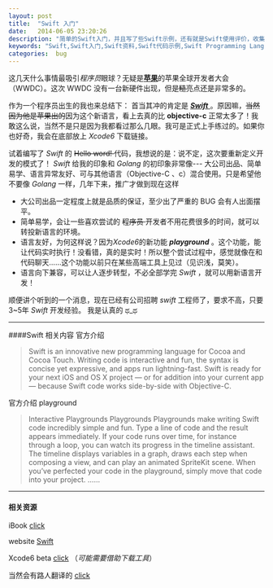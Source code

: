 ```yaml
---
layout: post
title:  "Swift 入门"
date:   2014-06-05 23:20:26
description: "简单的Swift入门，并且写了些Swift示例，还有就是Swift使用评价，收集了一些 Swift相关的资料，还有Swift官方文档和Xcode6下载地址，还有Swift Programming Language。"
keywords: "Swift,Swift入门,Swift资料,Swift代码示例,Swift Programming Language,Xcode6下载地址,Apple"
categories:  bug
---
```



这几天什么事情最吸引*程序员*眼球？无疑是[**苹果**](https://www.apple.com/cn/)的苹果全球开发者大会（WWDC）。这次 WWDC 没有一台新硬件出现，但是<STRIKE>糙</STRIKE>亮点还是非常多的。

作为一个程序员出生的我也来总结下：
首当其冲的肯定是 [ ***Swift*** ](https://developer.apple.com/library/prerelease/ios/documentation/Swift/Conceptual/Swift_Programming_Language/GuidedTour.html#//apple_ref/doc/uid/TP40014097-CH2) 。原因嘛，<STRIKE>当然因为他是苹果出的</STRIKE>因为这个新语言，看上去真的比 **objective-c** 正常太多了！我敢这么说，当然不是只是因为我都看过那么几眼。我可是正式上手练过的。如果你也好奇，我会在底部放上 *Xcode6* 下载链接。

试着编写了 *Swift* 的 <STRIKE> Hello word! </STRIKE> 代码，我想说的是：说不定，这次要重新定义开发的模式了！ *Swift* 给我的印象和 *Golang* 的初印象非常像--- 大公司出品、简单易学、语言异常友好、可与其他语言（Objective-C 、c）混合使用。只是希望他不要像 *Golang* 一样，几年下来，推广才做到现在这样

* 大公司出品一定程度上就是品质的保证，至少出了严重的 BUG 会有人出面摆平。
* 简单易学，会让一些喜欢尝试的  <STRIKE> 程序员 </STRIKE> 开发者不用花费很多的时间，就可以转投新语言的环境。
* 语言友好，为何这样说？因为*Xcode6*的新功能 ***playground*** 。这个功能，能让代码实时执行！没看错，真的是实时！所以整个尝试过程中，感觉就像在和代码聊天……这个功能以前只在某些高端工具上见过（见识浅，莫笑）。
* 语言向下兼容，可以让人逐步转型，不必全部学完 *Swift* ，就可以用新语言开发！

顺便讲个听到的一个消息，现在已经有公司招聘 *swift* 工程师了，要求不高，只要 3~5年 *Swift* 开发经验。 我是认真的  ಥ_ಥ 

-------------
####Swift 相关内容
官方介绍
> Swift is an innovative new programming language for Cocoa and Cocoa Touch. Writing code is interactive and fun, the syntax is concise yet expressive, and apps run lightning-fast. Swift is ready for your next iOS and OS X project — or for addition into your current app — because Swift code works side-by-side with Objective-C.

官方介绍 playground
> Interactive Playgrounds
Playgrounds
Playgrounds make writing Swift code incredibly simple and fun. Type a line of code and the result appears immediately. If your code runs over time, for instance through a loop, you can watch its progress in the timeline assistant. The timeline displays variables in a graph, draws each step when composing a view, and can play an animated SpriteKit scene. When you’ve perfected your code in the playground, simply move that code into your project. …… 


----
#### 相关资源

<The Swift Programming Language> iBook [click](https://itunes.apple.com/us/book/the-swift-programming-language/id881256329?mt=11)

website [Swift](https://developer.apple.com/swift/)

Xcode6 beta [click](http://adcdownload.apple.com//wwdc_2014/xcode_6_beta_ie8g3n/xcode_6_beta.dmg)  （*可能需要借助下载工具*）

当然会有路人翻译的 [click](http://numbbbbb.github.io/the-swift-programming-language-in-chinese/)


